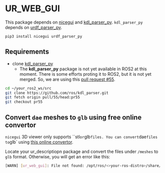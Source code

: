 # UR_WEB_GUI

This package depends on [nicegui](https://nicegui.io/) and [kdl_parser_py](https://wiki.ros.org/kdl_parser_py).
`kdl_parser_py` depends on [urdf_parser_py](https://github.com/ros/urdf_parser_py/tree/ros2).

```bash
pip3 install nicegui urdf_parser_py
```

## Requirements

* clone [kdl_parser_py](https://github.com/ros/kdl_parser.git)
    * The **kdl_parser_py** package is not yet available in ROS2 at this moment. There is some efforts proting it to ROS2, but it is not yet merged. So, we are using this [pull request #55](https://github.com/ros/kdl_parser/pull/55).

```bash
cd ~/your_ros2_ws/src
git clone https://github.com/ros/kdl_parser.git
git fetch origin pull/55/head:pr55
git checkout pr55
```
## Convert `dae` meshes to `glb` using free online convertor

`nicegui` 3D viewer only supports ``stl` or `glb` files. You can convert `dae` files to `glb` using [this online convertor](https://imagetostl.com/convert/file/dae/to/glb).

Locate your ur_descriptiopn package and convert the files under `/meshes` to `glb` format. Otherwise, you will get an error like this:

```bash
[WARN] [ur_web_gui]: File not found: /opt/ros/<>your-ros-distro>/share/ur_description/meshes/urXX/visual/mesh_name.glb
```